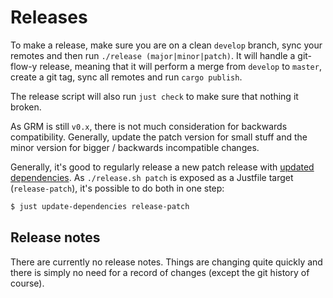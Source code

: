 # Releases

To make a release, make sure you are on a clean `develop` branch, sync your
remotes and then run `./release (major|minor|patch)`. It will handle a
git-flow-y release, meaning that it will perform a merge from `develop` to
`master`, create a git tag, sync all remotes and run `cargo publish`.

The release script will also run `just check` to make sure that nothing it
broken.

As GRM is still `v0.x`, there is not much consideration for backwards
compatibility. Generally, update the patch version for small stuff and the minor
version for bigger / backwards incompatible changes.

Generally, it's good to regularly release a new patch release with [updated
dependencies](./dependency_updates.md). As `./release.sh patch` is exposed as a
Justfile target (`release-patch`), it's possible to do both in one step:

```bash
$ just update-dependencies release-patch
```

## Release notes

There are currently no release notes. Things are changing quite quickly and
there is simply no need for a record of changes (except the git history of
course).
